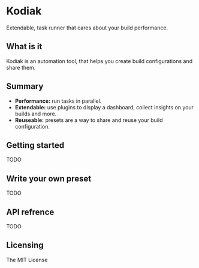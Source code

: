 # Kodiak
Extendable, task runner that cares about your build performance.

## What is it
Kodiak is an automation tool, that helps you create build configurations and share them.

## Summary
* **Performance:** run tasks in parallel.
* **Extendable:** use plugins to display a dashboard, collect insights on your builds and more.
* **Reuseable:** presets are a way to share and reuse your build configuration.

## Getting started
TODO
## Write your own preset
TODO
## API refrence
TODO

## Licensing
The MIT License
